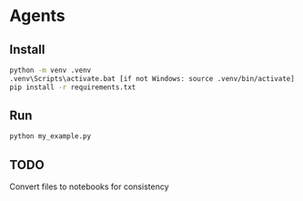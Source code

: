 # Agents

## Install

```bash
python -m venv .venv
.venv\Scripts\activate.bat [if not Windows: source .venv/bin/activate]
pip install -r requirements.txt
```

## Run
```bash
python my_example.py
```

## TODO
Convert files to notebooks for consistency